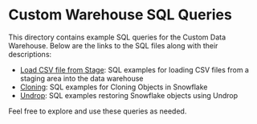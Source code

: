 # Custom Warehouse SQL Queries

This directory contains example SQL queries for the Custom Data Warehouse. Below are the links to the SQL files along with their descriptions:

- [Load CSV file from Stage](./data_loading/load_csv_from_stage.sql): SQL examples for loading CSV files from a staging area into the data warehouse
- [Cloning](./miscellaneous/cloning.sql): SQL examples for Cloning Objects in Snowflake
- [Undrop](./miscellaneous/undrop.sql): SQL examples restoring Snowflake objects using Undrop

Feel free to explore and use these queries as needed.